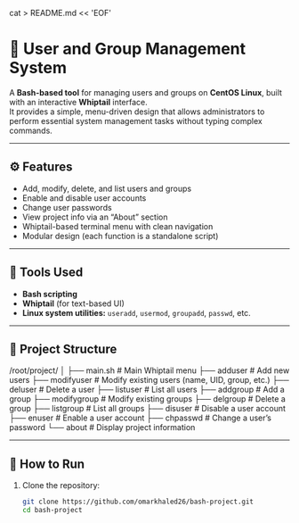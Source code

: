 cat > README.md << 'EOF'
# 🧩 User and Group Management System

A **Bash-based tool** for managing users and groups on **CentOS Linux**, built with an interactive **Whiptail** interface.  
It provides a simple, menu-driven design that allows administrators to perform essential system management tasks without typing complex commands.

---

## ⚙️ Features
- Add, modify, delete, and list users and groups  
- Enable and disable user accounts  
- Change user passwords  
- View project info via an “About” section  
- Whiptail-based terminal menu with clean navigation  
- Modular design (each function is a standalone script)

---

## 🧰 Tools Used
- **Bash scripting**  
- **Whiptail** (for text-based UI)  
- **Linux system utilities:** `useradd`, `usermod`, `groupadd`, `passwd`, etc.  

---

## 📁 Project Structure
/root/project/
│
├── main.sh           # Main Whiptail menu
├── adduser           # Add new users
├── modifyuser        # Modify existing users (name, UID, group, etc.)
├── deluser           # Delete a user
├── listuser          # List all users
├── addgroup          # Add a group
├── modifygroup       # Modify existing groups
├── delgroup          # Delete a group
├── listgroup         # List all groups
├── disuser           # Disable a user account
├── enuser            # Enable a user account
├── chpasswd          # Change a user’s password
└── about             # Display project information

---

## 🚀 How to Run
1. Clone the repository:
   ```bash
   git clone https://github.com/omarkhaled26/bash-project.git
   cd bash-project
